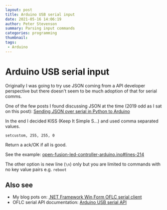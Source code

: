 ```yaml
---
layout: post
title: Arduino USB serial input
date: 2021-05-16 14:06:19
author: Peter Stevenson
summary: Parsing input commands
categories: programming
thumbnail:
tags:
 - Arduino
---
```


# Arduino USB serial input

Originally I was going to try use JSON coming from a API developer perspective but there doesn't seem to be much adoption of that for serial comms.

One of the few posts I found discussing JSON at the time (2019 odd as I sat on this post): [Sending JSON over serial in Python to Arduino](https://stackoverflow.com/questions/55698070/sending-json-over-serial-in-python-to-arduino)

In the end I decided KISS (Keep It Simple S...) and used comma separated values.

```
setcustom, 255, 255, 0
```

Return a ack/OK if all is good.

See the example: [open-fusion-led-controller-arduino.ino#lines-214](https://bitbucket.org/2E0PGS/open-fusion-led-controller-arduino/src/de2ba7c1c272b5f0cb387c5028f5e0474c83e7d4/open-fusion-led-controller-arduino.ino#lines-214)

The other option is new line (`\n`) only but you are limited to commands with no key value pairs e.g. `reboot` 

## Also see

* My blog pots on: [.NET Framework Win Form OFLC serial client](https://2e0pgs.github.io/blog/programming/2020/10/21/dotnet-framework-win-form-oflc-serial-client/)
* OFLC serial API documentation: [Arduino USB serial API](https://bitbucket.org/2E0PGS/open-fusion-led-controller-main/src/master/docs/arduino-usb-serial-api.md)